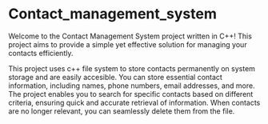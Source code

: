 # Contact_management_system
Welcome to the Contact Management System project written in C++! This project aims to provide a simple yet effective solution for managing your contacts efficiently.


This project uses c++ file system to store contacts permanently on system storage and are easily accesible.
You can store essential contact information, including names, phone numbers, email addresses, and more.
The project enables you to search for specific contacts based on different criteria, ensuring quick and accurate retrieval of information.
When contacts are no longer relevant, you can seamlessly delete them from the file.
